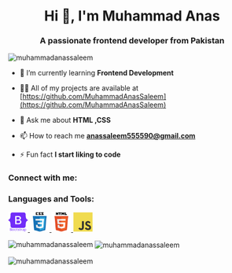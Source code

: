 <h1 align="center">Hi 👋, I'm Muhammad Anas</h1>
<h3 align="center">A passionate frontend developer from Pakistan</h3>
<p align="left"> <img src="https://komarev.com/ghpvc/?username=muhammadanassaleem&label=Profile%20views&color=0e75b6&style=flat" alt="muhammadanassaleem" /> </p>

- 🌱 I’m currently learning **Frontend Development**

- 👨‍💻 All of my projects are available at [https://github.com/MuhammadAnasSaleem](https://github.com/MuhammadAnasSaleem)

- 💬 Ask me about **HTML ,CSS**

- 📫 How to reach me **anassaleem555590@gmail.com**

- ⚡ Fun fact **I start liking to code**

<h3  align="left">Connect with me:</h3>
<p align="left">
</p>

<h3 align="left">Languages and Tools:</h3>
<p align="left"> <a href="https://getbootstrap.com" target="_blank" rel="noreferrer"> <img src="https://raw.githubusercontent.com/devicons/devicon/master/icons/bootstrap/bootstrap-plain-wordmark.svg" alt="bootstrap" width="40" height="40"/> </a> <a href="https://www.w3schools.com/css/" target="_blank" rel="noreferrer"> <img src="https://raw.githubusercontent.com/devicons/devicon/master/icons/css3/css3-original-wordmark.svg" alt="css3" width="40" height="40"/> </a> <a href="https://www.w3.org/html/" target="_blank" rel="noreferrer"> <img src="https://raw.githubusercontent.com/devicons/devicon/master/icons/html5/html5-original-wordmark.svg" alt="html5" width="40" height="40"/> </a> <a href="https://developer.mozilla.org/en-US/docs/Web/JavaScript" target="_blank" rel="noreferrer"> <img src="https://raw.githubusercontent.com/devicons/devicon/master/icons/javascript/javascript-original.svg" alt="javascript" width="40" height="40"/> </a> </p>

<p><img align="left" src="https://github-readme-stats.vercel.app/api/top-langs?username=muhammadanassaleem&show_icons=true&locale=en&layout=compact" alt="muhammadanassaleem" /></p>

<p>&nbsp;<img align="center" src="https://github-readme-stats.vercel.app/api?username=muhammadanassaleem&show_icons=true&locale=en" alt="muhammadanassaleem" /></p>

<p><img align="center" src="https://github-readme-streak-stats.herokuapp.com/?user=muhammadanassaleem&" alt="muhammadanassaleem" /></p>

